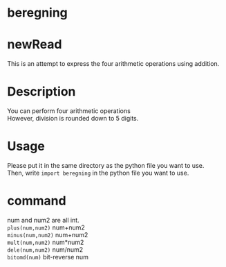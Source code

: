 # beregning

# newRead
This is an attempt to express the four arithmetic operations using addition.

# Description
You can perform four arithmetic operations<br>
However, division is rounded down to 5 digits.<br>

# Usage
Please put it in the same directory as the python file you want to use.<br>
Then, write `import beregning` in the python file you want to use.<br>

# command
num and num2 are all int.<br>
`plus(num,num2)`  num+num2<br>
`minus(num,num2)` num+num2<br>
`mult(num,num2)`  num*num2<br>
`dele(num,num2)`  num/num2<br>
`bitomd(num)`     bit-reverse num<br>
